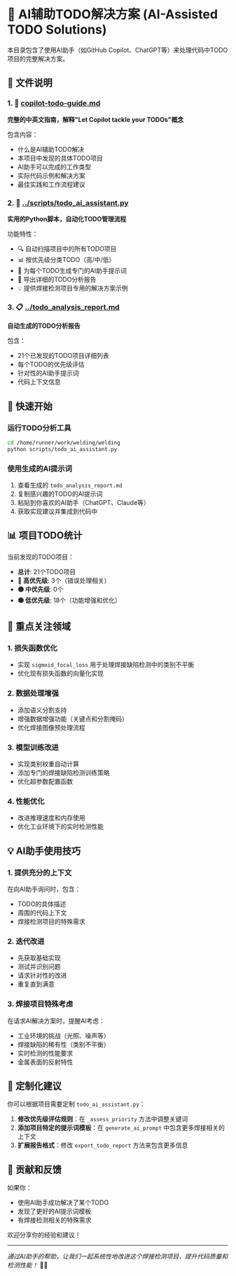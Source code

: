 # 🤖 AI辅助TODO解决方案 (AI-Assisted TODO Solutions)

本目录包含了使用AI助手（如GitHub Copilot、ChatGPT等）来处理代码中TODO项目的完整解决方案。

## 📁 文件说明

### 1. 📖 [copilot-todo-guide.md](./copilot-todo-guide.md)
**完整的中英文指南，解释"Let Copilot tackle your TODOs"概念**

包含内容：
- 什么是AI辅助TODO解决
- 本项目中发现的具体TODO项目
- AI助手可以完成的工作类型
- 实际代码示例和解决方案
- 最佳实践和工作流程建议

### 2. 🐍 [../scripts/todo_ai_assistant.py](../scripts/todo_ai_assistant.py)
**实用的Python脚本，自动化TODO管理流程**

功能特性：
- 🔍 自动扫描项目中的所有TODO项目
- 📊 按优先级分类TODO（高/中/低）
- 🤖 为每个TODO生成专门的AI助手提示词
- 📝 导出详细的TODO分析报告
- 💡 提供焊接检测项目专用的解决方案示例

### 3. 📋 [../todo_analysis_report.md](../todo_analysis_report.md)
**自动生成的TODO分析报告**

包含：
- 21个已发现的TODO项目详细列表
- 每个TODO的优先级评估
- 针对性的AI助手提示词
- 代码上下文信息

## 🚀 快速开始

### 运行TODO分析工具
```bash
cd /home/runner/work/welding/welding
python scripts/todo_ai_assistant.py
```

### 使用生成的AI提示词
1. 查看生成的 `todo_analysis_report.md`
2. 复制感兴趣的TODO的AI提示词
3. 粘贴到你喜欢的AI助手（ChatGPT、Claude等）
4. 获取实现建议并集成到代码中

## 📊 项目TODO统计

当前发现的TODO项目：
- **总计**: 21个TODO项目
- **🔴 高优先级**: 3个（错误处理相关）
- **🟡 中优先级**: 0个
- **🟢 低优先级**: 18个（功能增强和优化）

## 🎯 重点关注领域

### 1. 损失函数优化
- 实现 `sigmoid_focal_loss` 用于处理焊接缺陷检测中的类别不平衡
- 优化现有损失函数的向量化实现

### 2. 数据处理增强
- 添加语义分割支持
- 增强数据增强功能（关键点和分割掩码）
- 优化焊接图像预处理流程

### 3. 模型训练改进
- 实现类别权重自动计算
- 添加专门的焊接缺陷检测训练策略
- 优化超参数配置函数

### 4. 性能优化
- 改进推理速度和内存使用
- 优化工业环境下的实时检测性能

## 💡 AI助手使用技巧

### 1. 提供充分的上下文
在向AI助手询问时，包含：
- TODO的具体描述
- 周围的代码上下文
- 焊接检测项目的特殊需求

### 2. 迭代改进
- 先获取基础实现
- 测试并识别问题
- 请求针对性的改进
- 重复直到满意

### 3. 焊接项目特殊考虑
在请求AI解决方案时，提醒AI考虑：
- 工业环境的挑战（光照、噪声等）
- 焊接缺陷的稀有性（类别不平衡）
- 实时检测的性能要求
- 金属表面的反射特性

## 🔧 定制化建议

你可以根据项目需要定制 `todo_ai_assistant.py`：

1. **修改优先级评估规则**：在 `_assess_priority` 方法中调整关键词
2. **添加项目特定的提示词模板**：在 `generate_ai_prompt` 中包含更多焊接相关的上下文
3. **扩展报告格式**：修改 `export_todo_report` 方法来包含更多信息

## 🤝 贡献和反馈

如果你：
- 使用AI助手成功解决了某个TODO
- 发现了更好的AI提示词模板
- 有焊接检测相关的特殊需求

欢迎分享你的经验和建议！

---

*通过AI助手的帮助，让我们一起系统性地改进这个焊接检测项目，提升代码质量和检测性能！* 🚀✨